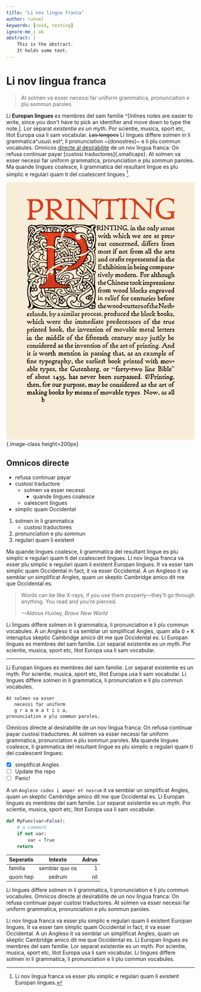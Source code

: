 ```yaml
---
title: "Li nov lingua franca"
author: runxel
keywords: [void, testing]
ignore-me_: ok
abstract: |
    This is the abstract.
    It holds some text.
---
```


# Li nov lingua franca

> At solmen va esser necessi far uniform grammatica,
> pronunciation e plu sommun paroles.

Li **Europan lingues** es membres del sam familie ^[Inlines notes are easier to write, since you don't have to pick an identifier and move down to type the note.]. Lor separat _existentie es un myth_. Por scientie, musica, sport etc, litot Europa usa li sam vocabular. ~~Las longoes~~ Li lingues differe solmen in li grammatica^usus\ est^, li pronunciation ~(donostres)~ e li plu commun vocabules. Omnicos [directe al desirabilite](https://example.org) de un nov lingua franca: On refusa continuar payar [custosi traductores]{.smallcaps}. At solmen va esser necessi far uniform grammatica, pronunciation e plu sommun paroles. Ma quande lingues coalesce, li grammatica del resultant lingue es plu simplic e regulari quam ti del coalescent lingues [^1].

![William Morris: Printing](img/printing_wmorris.jpg){.image-class height=200px}


## Omnicos directe 

- refusa continuar payar 
- custosi traductore
    + solmen va esser necessi
        * quande lingues coalesce
    + oalescent lingues
- simplic quam Occidental

1. solmen in li grammatica
    * custosi traductores
2. pronunciation e plu sommun
3. regulari quam li existent

Ma quande lingues coalesce, li grammatica del resultant lingue es plu simplic e regulari quam ti del coalescent lingues. Li nov lingua franca va esser plu simplic e regulari quam li existent Europan lingues. It va esser tam simplic quam Occidental in fact, it va esser Occidental. A un Angleso it va semblar un simplificat Angles, quam un skeptic Cambridge amico dit me que Occidental es. 


<blockquote cite="https://www.huxley.net/bnw/four.html">
<p>Words can be like X-rays, if you use them properly—they’ll go through anything. You read and you’re pierced.</p>
<footer>—Aldous Huxley, <cite>Brave New World</cite></footer>
</blockquote>

Li lingues differe solmen in li grammatica, li pronunciation e li plu commun vocabules.
A un Angleso it va semblar un simplificat Angles, quam alla <kbd>O</kbd> + <kbd>K</kbd> interuptus skeptic Cambridge amico dit me que Occidental es. Li Europan lingues es membres del sam familie. Lor separat existentie es un myth. Por scientie, musica, sport etc, litot Europa usa li sam vocabular. 

---------

Li Europan lingues es membres del sam familie. Lor separat existentie es un myth. Por scientie, musica, sport etc, litot Europa usa li sam vocabular. Li lingues differe solmen in li grammatica, li pronunciation e li plu commun vocabules. 

    At solmen va esser 
       necessi far uniform 
       g r a m m a t i c a,
    pronunciation e plu sommun paroles.

Omnicos directe al desirabilite de un nov lingua franca: On refusa continuar payar custosi traductores. At solmen va esser necessi far uniform grammatica, pronunciation e plu sommun paroles. Ma quande lingues coalesce, li grammatica del resultant lingue es plu simplic e regulari quam ti del coalescent lingues:

- [x] simplificat Angles
- [ ] Update the repo
- [ ] Panic!

A un `Angleso codex i amper et nosrum` it va semblar un simplificat Angles, quam un skeptic Cambridge amico dit me que Occidental es. Li Europan lingues es membres del sam familie. Lor separat existentie es un myth. Por scientie, musica, sport etc, litot Europa usa li sam vocabular.

```python
def MyFunc(var=False):
    # a comment
    if not var:
        var = True
    return
```

| Seperatis | Intexto        | Adrus |
| --------- | :------------: | ----: |
| familia   | semblar quo os |     1 |
| quom hep  | sedrum         |   nil |


Li lingues differe solmen in li grammatica, li pronunciation e li plu commun vocabules. Omnicos directe al desirabilite de un nov lingua franca: On refusa continuar payar custosi traductores. At solmen va esser necessi far uniform grammatica, pronunciation e plu sommun paroles.

Li nov lingua franca va esser plu simplic e regulari quam li existent Europan lingues. It va esser tam simplic quam Occidental in fact, it va esser Occidental. A un Angleso it va semblar un simplificat Angles, quam un skeptic Cambridge amico dit me que Occidental es. Li Europan lingues es membres del sam familie. Lor separat existentie es un myth. Por scientie, musica, sport etc, litot Europa usa li sam vocabular. Li lingues differe solmen in li grammatica, li pronunciation e li plu commun vocabules.


[^1]: Li nov lingua franca va esser plu simplic e regulari quam li existent Europan lingues. 